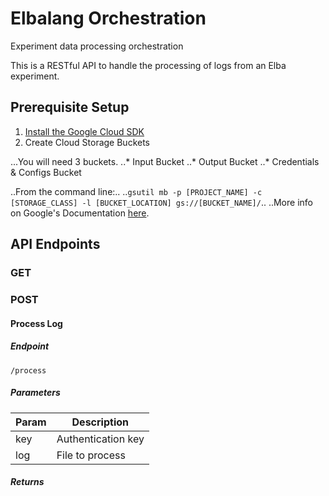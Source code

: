 # Elbalang Orchestration
Experiment data processing orchestration

This is a RESTful API to handle the processing of logs from an Elba experiment.

## Prerequisite Setup
1. [Install the Google Cloud SDK](https://cloud.google.com/sdk/downloads)
2. Create Cloud Storage Buckets

...You will need 3 buckets.
..* Input Bucket
..* Output Bucket
..* Credentials & Configs Bucket

..From the command line:..
..`gsutil mb -p [PROJECT_NAME] -c [STORAGE_CLASS] -l [BUCKET_LOCATION] gs://[BUCKET_NAME]/`..
..More info on Google's Documentation [here](https://cloud.google.com/storage/docs/).

## API Endpoints

### GET

### POST

#### Process Log

##### Endpoint
```
/process
```

##### Parameters


| Param | Description |
| ------| ----------- |
|  key  | Authentication key |
|  log  | File to process |

##### Returns